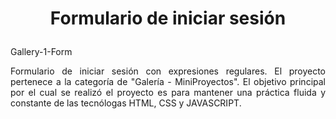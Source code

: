 # <p align="center">Formulario de iniciar sesión</p>  
Gallery-1-Form
<p align="justify">
  Formulario de iniciar sesión con expresiones regulares. El proyecto pertenece a la categoría de "Galería - MiniProyectos". El objetivo principal por el cual se realizó el proyecto es para mantener una práctica fluida y constante de las tecnólogas HTML, CSS y JAVASCRIPT.
</p>
